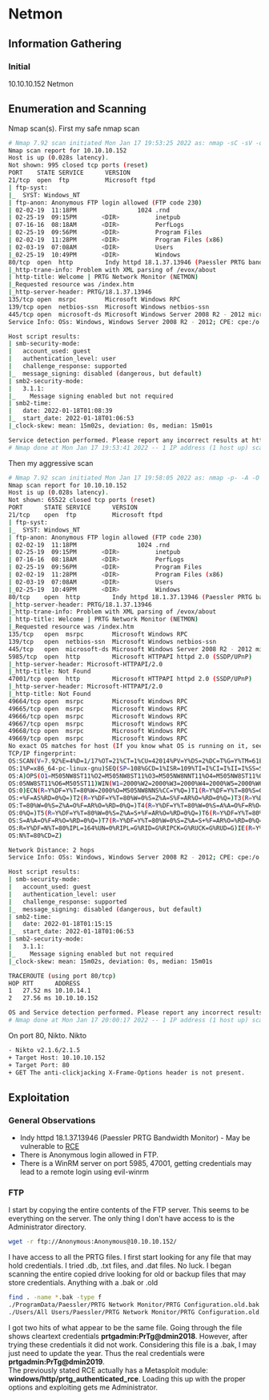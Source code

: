 # Netmon

## Information Gathering

### Initial
10.10.10.152
Netmon

## Enumeration and Scanning
Nmap scan(s).
First my safe nmap scan
```bash
# Nmap 7.92 scan initiated Mon Jan 17 19:53:25 2022 as: nmap -sC -sV -oN nmap/netmon_safe.nmap -Pn 10.10.10.152
Nmap scan report for 10.10.10.152
Host is up (0.028s latency).
Not shown: 995 closed tcp ports (reset)
PORT    STATE SERVICE      VERSION
21/tcp  open  ftp          Microsoft ftpd
| ftp-syst: 
|_  SYST: Windows_NT
| ftp-anon: Anonymous FTP login allowed (FTP code 230)
| 02-02-19  11:18PM                 1024 .rnd
| 02-25-19  09:15PM       <DIR>          inetpub
| 07-16-16  08:18AM       <DIR>          PerfLogs
| 02-25-19  09:56PM       <DIR>          Program Files
| 02-02-19  11:28PM       <DIR>          Program Files (x86)
| 02-03-19  07:08AM       <DIR>          Users
|_02-25-19  10:49PM       <DIR>          Windows
80/tcp  open  http         Indy httpd 18.1.37.13946 (Paessler PRTG bandwidth monitor)
|_http-trane-info: Problem with XML parsing of /evox/about
| http-title: Welcome | PRTG Network Monitor (NETMON)
|_Requested resource was /index.htm
|_http-server-header: PRTG/18.1.37.13946
135/tcp open  msrpc        Microsoft Windows RPC
139/tcp open  netbios-ssn  Microsoft Windows netbios-ssn
445/tcp open  microsoft-ds Microsoft Windows Server 2008 R2 - 2012 microsoft-ds
Service Info: OSs: Windows, Windows Server 2008 R2 - 2012; CPE: cpe:/o:microsoft:windows

Host script results:
| smb-security-mode: 
|   account_used: guest
|   authentication_level: user
|   challenge_response: supported
|_  message_signing: disabled (dangerous, but default)
| smb2-security-mode: 
|   3.1.1: 
|_    Message signing enabled but not required
| smb2-time: 
|   date: 2022-01-18T01:08:39
|_  start_date: 2022-01-18T01:06:53
|_clock-skew: mean: 15m02s, deviation: 0s, median: 15m01s

Service detection performed. Please report any incorrect results at https://nmap.org/submit/ .
# Nmap done at Mon Jan 17 19:53:41 2022 -- 1 IP address (1 host up) scanned in 16.52 seconds

```
Then my aggressive scan
```bash
# Nmap 7.92 scan initiated Mon Jan 17 19:58:05 2022 as: nmap -p- -A -O -oN nmap/netmon_aggressive.nmap 10.10.10.152
Nmap scan report for 10.10.10.152
Host is up (0.028s latency).
Not shown: 65522 closed tcp ports (reset)
PORT      STATE SERVICE      VERSION
21/tcp    open  ftp          Microsoft ftpd
| ftp-syst: 
|_  SYST: Windows_NT
| ftp-anon: Anonymous FTP login allowed (FTP code 230)
| 02-02-19  11:18PM                 1024 .rnd
| 02-25-19  09:15PM       <DIR>          inetpub
| 07-16-16  08:18AM       <DIR>          PerfLogs
| 02-25-19  09:56PM       <DIR>          Program Files
| 02-02-19  11:28PM       <DIR>          Program Files (x86)
| 02-03-19  07:08AM       <DIR>          Users
|_02-25-19  10:49PM       <DIR>          Windows
80/tcp    open  http         Indy httpd 18.1.37.13946 (Paessler PRTG bandwidth monitor)
|_http-server-header: PRTG/18.1.37.13946
|_http-trane-info: Problem with XML parsing of /evox/about
| http-title: Welcome | PRTG Network Monitor (NETMON)
|_Requested resource was /index.htm
135/tcp   open  msrpc        Microsoft Windows RPC
139/tcp   open  netbios-ssn  Microsoft Windows netbios-ssn
445/tcp   open  microsoft-ds Microsoft Windows Server 2008 R2 - 2012 microsoft-ds
5985/tcp  open  http         Microsoft HTTPAPI httpd 2.0 (SSDP/UPnP)
|_http-server-header: Microsoft-HTTPAPI/2.0
|_http-title: Not Found
47001/tcp open  http         Microsoft HTTPAPI httpd 2.0 (SSDP/UPnP)
|_http-server-header: Microsoft-HTTPAPI/2.0
|_http-title: Not Found
49664/tcp open  msrpc        Microsoft Windows RPC
49665/tcp open  msrpc        Microsoft Windows RPC
49666/tcp open  msrpc        Microsoft Windows RPC
49667/tcp open  msrpc        Microsoft Windows RPC
49668/tcp open  msrpc        Microsoft Windows RPC
49669/tcp open  msrpc        Microsoft Windows RPC
No exact OS matches for host (If you know what OS is running on it, see https://nmap.org/submit/ ).
TCP/IP fingerprint:
OS:SCAN(V=7.92%E=4%D=1/17%OT=21%CT=1%CU=42014%PV=Y%DS=2%DC=T%G=Y%TM=61E6112
OS:1%P=x86_64-pc-linux-gnu)SEQ(SP=108%GCD=1%ISR=109%TI=I%CI=I%II=I%SS=S%TS=
OS:A)OPS(O1=M505NW8ST11%O2=M505NW8ST11%O3=M505NW8NNT11%O4=M505NW8ST11%O5=M5
OS:05NW8ST11%O6=M505ST11)WIN(W1=2000%W2=2000%W3=2000%W4=2000%W5=2000%W6=200
OS:0)ECN(R=Y%DF=Y%T=80%W=2000%O=M505NW8NNS%CC=Y%Q=)T1(R=Y%DF=Y%T=80%S=O%A=S
OS:+%F=AS%RD=0%Q=)T2(R=Y%DF=Y%T=80%W=0%S=Z%A=S%F=AR%O=%RD=0%Q=)T3(R=Y%DF=Y%
OS:T=80%W=0%S=Z%A=O%F=AR%O=%RD=0%Q=)T4(R=Y%DF=Y%T=80%W=0%S=A%A=O%F=R%O=%RD=
OS:0%Q=)T5(R=Y%DF=Y%T=80%W=0%S=Z%A=S+%F=AR%O=%RD=0%Q=)T6(R=Y%DF=Y%T=80%W=0%
OS:S=A%A=O%F=R%O=%RD=0%Q=)T7(R=Y%DF=Y%T=80%W=0%S=Z%A=S+%F=AR%O=%RD=0%Q=)U1(
OS:R=Y%DF=N%T=80%IPL=164%UN=0%RIPL=G%RID=G%RIPCK=G%RUCK=G%RUD=G)IE(R=Y%DFI=
OS:N%T=80%CD=Z)

Network Distance: 2 hops
Service Info: OSs: Windows, Windows Server 2008 R2 - 2012; CPE: cpe:/o:microsoft:windows

Host script results:
| smb-security-mode: 
|   account_used: guest
|   authentication_level: user
|   challenge_response: supported
|_  message_signing: disabled (dangerous, but default)
| smb2-time: 
|   date: 2022-01-18T01:15:15
|_  start_date: 2022-01-18T01:06:53
| smb2-security-mode: 
|   3.1.1: 
|_    Message signing enabled but not required
|_clock-skew: mean: 15m02s, deviation: 0s, median: 15m01s

TRACEROUTE (using port 80/tcp)
HOP RTT      ADDRESS
1   27.52 ms 10.10.14.1
2   27.56 ms 10.10.10.152

OS and Service detection performed. Please report any incorrect results at https://nmap.org/submit/ .
# Nmap done at Mon Jan 17 20:00:17 2022 -- 1 IP address (1 host up) scanned in 132.89 seconds
```

On port 80, Nikto.
Nikto<br>
```bash
- Nikto v2.1.6/2.1.5
+ Target Host: 10.10.10.152
+ Target Port: 80
+ GET The anti-clickjacking X-Frame-Options header is not present.
```

## Exploitation

### General Observations
- Indy httpd 18.1.37.13946 (Paessler PRTG Bandwidth Monitor) - May be vulnerable to <a href="https://www.exploit-db.com/exploits/46527">RCE</a>
- There is Anonymous login allowed in FTP.
- There is a WinRM server on port 5985, 47001, getting credentials may lead to a remote login using evil-winrm

### FTP
I start by copying the entire contents of the FTP server. This seems to be everything on the server. The only thing I don't have access to is the Administrator directory.
```bash
wget -r ftp://Anonymous:Anonymous@10.10.10.152/
```
I have access to all the PRTG files. I first start looking for any file that may hold credentials. I tried .db, .txt files, and .dat files. No luck. I began scanning the entire copied drive looking for old or backup files that may store credentials. Anything with a .bak or .old
```bash
find . -name *.bak -type f
./ProgramData/Paessler/PRTG Network Monitor/PRTG Configuration.old.bak
./Users/All Users/Paessler/PRTG Network Monitor/PRTG Configuration.old.bak

```
I got two hits of what appear to be the same file. Going through the file shows cleartext credentials <b>prtgadmin:PrTg@dmin2018</b>. However, after trying these credentials it did not work. Considering this file is a .bak, I may just need to update the year. Thus the real credentials were <b>prtgadmin:PrTg@dmin2019</b>.<br>
The previously stated RCE actually has a Metasploit module: <b>windows/http/prtg_authenticated_rce</b>. Loading this up with the proper options and exploiting gets me Administrator.
